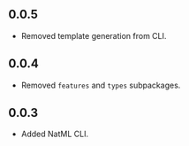 ## 0.0.5
+ Removed template generation from CLI.

## 0.0.4
+ Removed `features` and `types` subpackages.

## 0.0.3
+ Added NatML CLI.
